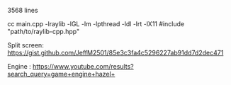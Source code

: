 3568 lines

cc main.cpp -lraylib -lGL -lm -lpthread -ldl -lrt -lX11
#include "path/to/raylib-cpp.hpp"

Split screen: https://gist.github.com/JeffM2501/85e3c3fa4c5296227ab91dd7d2dec471

Engine : https://www.youtube.com/results?search_query=game+engine+hazel+
